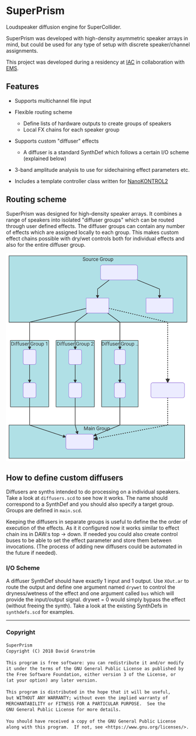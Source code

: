 SuperPrism
==========

Loudspeaker diffusion engine for SuperCollider.

SuperPrism was developed with high-density asymmetric speaker arrays in mind, but could be used for any type of setup with discrete speaker/channel assignments.

This project was developed during a residency at [IAC](http://www.iac.lu.se/) in collaboration with [EMS](http://elektronmusikstudion.se/).

Features
--------

* Supports multichannel file input

* Flexible routing scheme
    - Define lists of hardware outputs to create groups of speakers
    - Local FX chains for each speaker group

* Supports custom "diffuser" effects
    - A diffuser is a standard SynthDef which follows a certain I/O scheme (explained below)

* 3-band amplitude analysis to use for sidechaining effect parameters etc.

* Includes a template controller class written for [NanoKONTROL2](https://github.com/davidgranstrom/NanoKontrol2)

Routing scheme
--------------

SuperPrism was designed for high-density speaker arrays. It combines a range of speakers into isolated "diffuser groups" which can be routed through user defined effects. The diffuser groups can contain any number of effects which are assigned locally to each group. This makes custom effect chains possible with dry/wet controls both for individual effects and also for the entire diffuser group.

![](assets/images/routing.svg)

How to define custom diffusers
------------------------------

Diffusers are synths intended to do processing on a individual speakers. Take a look at `diffusers.scd` to see how it works. The name should correspond to a SynthDef and you should also specify a target group. Groups are defined in `main.scd`.

Keeping the diffusers in separate groups is useful to define the the order of execution of the effects. As it it configured now it works similar to effect chain ins in DAW:s top -> down. If needed you could also create control buses to be able to set the effect parameter and store them between invocations. (The process of adding new diffusers could be automated in the future if needed). 

### I/O Scheme

A diffuser SynthDef should have exactly 1 input and 1 output. Use `XOut.ar` to route the output and define one argument named `drywet` to control the dryness/wetness of the effect and one argument called `bus` which will provide the input/output signal. drywet = 0 would simply bypass the effect (without freeing the synth). Take a look at the existing SynthDefs in `synthdefs.scd` for examples.

---

### Copyright

    SuperPrism
    Copyright (C) 2018 David Granström

    This program is free software: you can redistribute it and/or modify
    it under the terms of the GNU General Public License as published by
    the Free Software Foundation, either version 3 of the License, or
    (at your option) any later version.

    This program is distributed in the hope that it will be useful,
    but WITHOUT ANY WARRANTY; without even the implied warranty of
    MERCHANTABILITY or FITNESS FOR A PARTICULAR PURPOSE.  See the
    GNU General Public License for more details.

    You should have received a copy of the GNU General Public License
    along with this program.  If not, see <https://www.gnu.org/licenses/>.


